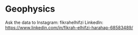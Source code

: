 # Geophysics
Ask the data to Instagram: fikrahelhifzi LinkedIn: https://www.linkedin.com/in/fikrah-elhifzi-harahap-68583489/
